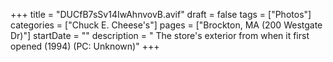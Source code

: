 +++
title = "DUCfB7sSv14IwAhnvovB.avif"
draft = false
tags = ["Photos"]
categories = ["Chuck E. Cheese's"]
pages = ["Brockton, MA (200 Westgate Dr)"]
startDate = ""
description = " The store's exterior from when it first opened (1994) (PC: Unknown)"
+++
